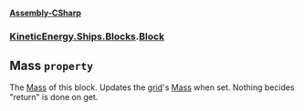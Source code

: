 #### [Assembly-CSharp](./Assembly-CSharp.md 'Assembly-CSharp')
### [KineticEnergy.Ships.Blocks](./Assembly-CSharp.md#KineticEnergy-Ships-Blocks 'KineticEnergy.Ships.Blocks').[Block](./KineticEnergy-Ships-Blocks-Block.md 'KineticEnergy.Ships.Blocks.Block')
## Mass `property`
The [Mass](./KineticEnergy-Ships-Mass.md 'KineticEnergy.Ships.Mass') of this block. Updates the [grid](./KineticEnergy-Ships-Blocks-Block-grid.md 'KineticEnergy.Ships.Blocks.Block.grid')'s [Mass](./KineticEnergy-Ships-Blocks-Block-Mass.md 'KineticEnergy.Ships.Blocks.Block.Mass') when set. Nothing becides "return" is done on get.
